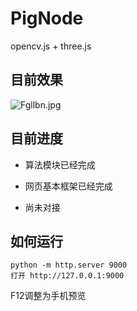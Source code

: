 # PigNode

opencv.js + three.js

## 目前效果

![Fgllbn.jpg](https://s1.ax1x.com/2018/12/25/Fgllbn.jpg)

## 目前进度

* 算法模块已经完成

* 网页基本框架已经完成

* 尚未对接

## 如何运行
```
python -m http.server 9000
打开 http://127.0.0.1:9000
```
F12调整为手机预览